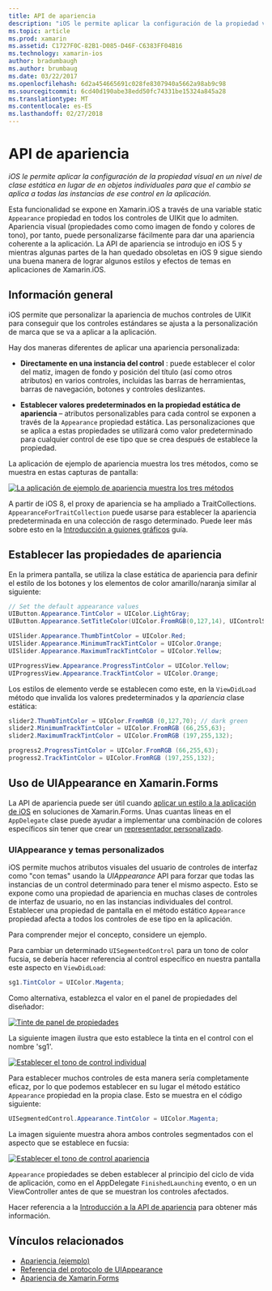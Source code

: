 ```yaml
---
title: API de apariencia
description: "iOS le permite aplicar la configuración de la propiedad visual en un nivel de clase estática en lugar de en objetos individuales para que el cambio se aplica a todas las instancias de ese control en la aplicación."
ms.topic: article
ms.prod: xamarin
ms.assetid: C1727F0C-82B1-D085-D46F-C6383FF04B16
ms.technology: xamarin-ios
author: bradumbaugh
ms.author: brumbaug
ms.date: 03/22/2017
ms.openlocfilehash: 6d2a454665691c028fe8307940a5662a98ab9c98
ms.sourcegitcommit: 6cd40d190abe38edd50fc74331be15324a845a28
ms.translationtype: MT
ms.contentlocale: es-ES
ms.lasthandoff: 02/27/2018
---
```

# <a name="appearance-api"></a>API de apariencia

_iOS le permite aplicar la configuración de la propiedad visual en un nivel de clase estática en lugar de en objetos individuales para que el cambio se aplica a todas las instancias de ese control en la aplicación._

Esta funcionalidad se expone en Xamarin.iOS a través de una variable static `Appearance` propiedad en todos los controles de UIKit que lo admiten. Apariencia visual (propiedades como como imagen de fondo y colores de tono), por tanto, puede personalizarse fácilmente para dar una apariencia coherente a la aplicación. La API de apariencia se introdujo en iOS 5 y mientras algunas partes de la han quedado obsoletas en iOS 9 sigue siendo una buena manera de lograr algunos estilos y efectos de temas en aplicaciones de Xamarin.iOS.

## <a name="overview"></a>Información general

iOS permite que personalizar la apariencia de muchos controles de UIKit para conseguir que los controles estándares se ajusta a la personalización de marca que se va a aplicar a la aplicación.

Hay dos maneras diferentes de aplicar una apariencia personalizada:

- **Directamente en una instancia del control** : puede establecer el color del matiz, imagen de fondo y posición del título (así como otros atributos) en varios controles, incluidas las barras de herramientas, barras de navegación, botones y controles deslizantes.

- **Establecer valores predeterminados en la propiedad estática de apariencia** – atributos personalizables para cada control se exponen a través de la `Appearance` propiedad estática. Las personalizaciones que se aplica a estas propiedades se utilizará como valor predeterminado para cualquier control de ese tipo que se crea después de establece la propiedad.

La aplicación de ejemplo de apariencia muestra los tres métodos, como se muestra en estas capturas de pantalla:

 [ ![](introduction-to-the-appearance-api-images/appearance01.png "La aplicación de ejemplo de apariencia muestra los tres métodos")](introduction-to-the-appearance-api-images/appearance01.png)

A partir de iOS 8, el proxy de apariencia se ha ampliado a TraitCollections.
 `AppearanceForTraitCollection` puede usarse para establecer la apariencia predeterminada en una colección de rasgo determinado. Puede leer más sobre esto en la [Introducción a guiones gráficos](~/ios/user-interface/storyboards/unified-storyboards.md) guía.


## <a name="setting-appearance-properties"></a>Establecer las propiedades de apariencia

En la primera pantalla, se utiliza la clase estática de apariencia para definir el estilo de los botones y los elementos de color amarillo/naranja similar al siguiente:

```csharp
// Set the default appearance values
UIButton.Appearance.TintColor = UIColor.LightGray;
UIButton.Appearance.SetTitleColor(UIColor.FromRGB(0,127,14), UIControlState.Normal);

UISlider.Appearance.ThumbTintColor = UIColor.Red;
UISlider.Appearance.MinimumTrackTintColor = UIColor.Orange;
UISlider.Appearance.MaximumTrackTintColor = UIColor.Yellow;

UIProgressView.Appearance.ProgressTintColor = UIColor.Yellow;
UIProgressView.Appearance.TrackTintColor = UIColor.Orange;
```

Los estilos de elemento verde se establecen como este, en la `ViewDidLoad` método que invalida los valores predeterminados y la *apariencia* clase estática:

```csharp
slider2.ThumbTintColor = UIColor.FromRGB (0,127,70); // dark green
slider2.MinimumTrackTintColor = UIColor.FromRGB (66,255,63);
slider2.MaximumTrackTintColor = UIColor.FromRGB (197,255,132);
```

```csharp
progress2.ProgressTintColor = UIColor.FromRGB (66,255,63);
progress2.TrackTintColor = UIColor.FromRGB (197,255,132);
```

## <a name="using-uiappearance-in-xamarinforms"></a>Uso de UIAppearance en Xamarin.Forms

La API de apariencia puede ser útil cuando [aplicar un estilo a la aplicación de iOS](~/xamarin-forms/platform/ios/theme.md#uiappearance) en soluciones de Xamarin.Forms. Unas cuantas líneas en el `AppDelegate` clase puede ayudar a implementar una combinación de colores específicos sin tener que crear un [representador personalizado](~/xamarin-forms/app-fundamentals/custom-renderer/index.md).


### <a name="custom-themes-and-uiappearance"></a>UIAppearance y temas personalizados

iOS permite muchos atributos visuales del usuario de controles de interfaz como "con temas" usando la *UIAppearance* API para forzar que todas las instancias de un control determinado para tener el mismo aspecto. Esto se expone como una propiedad de apariencia en muchas clases de controles de interfaz de usuario, no en las instancias individuales del control. Establecer una propiedad de pantalla en el método estático `Appearance` propiedad afecta a todos los controles de ese tipo en la aplicación.

Para comprender mejor el concepto, considere un ejemplo.

Para cambiar un determinado `UISegmentedControl` para un tono de color fucsia, se debería hacer referencia al control específico en nuestra pantalla este aspecto en `ViewDidLoad`:

```csharp
sg1.TintColor = UIColor.Magenta;
```

Como alternativa, establezca el valor en el panel de propiedades del diseñador: 

[ ![](introduction-to-the-appearance-api-images/propertiespadtint.png "Tinte de panel de propiedades")](introduction-to-the-appearance-api-images/propertiespadtint.png)

La siguiente imagen ilustra que esto establece la tinta en el control con el nombre 'sg1'.

 [ ![](introduction-to-the-appearance-api-images/image53.png "Establecer el tono de control individual")](introduction-to-the-appearance-api-images/image53.png)

Para establecer muchos controles de esta manera sería completamente eficaz, por lo que podemos establecer en su lugar el método estático `Appearance` propiedad en la propia clase. Esto se muestra en el código siguiente:

```csharp
UISegmentedControl.Appearance.TintColor = UIColor.Magenta;
```

La imagen siguiente muestra ahora ambos controles segmentados con el aspecto que se establece en fucsia:

 [ ![](introduction-to-the-appearance-api-images/image54.png "Establecer el tono de control apariencia")](introduction-to-the-appearance-api-images/image54.png)

`Appearance` propiedades se deben establecer al principio del ciclo de vida de aplicación, como en el AppDelegate `FinishedLaunching` evento, o en un ViewController antes de que se muestran los controles afectados.


Hacer referencia a la [Introducción a la API de apariencia](~/ios/user-interface/ios-ui/introduction-to-the-appearance-api.md) para obtener más información.


## <a name="related-links"></a>Vínculos relacionados

- [Apariencia (ejemplo)](https://developer.xamarin.com/samples/monotouch/IntroToAppearance/)
- [Referencia del protocolo de UIAppearance](https://developer.apple.com/library/ios/documentation/UIKit/Reference/UIAppearance_Protocol/)
- [Apariencia de Xamarin.Forms](~/xamarin-forms/platform/ios/theme.md#uiappearance)
